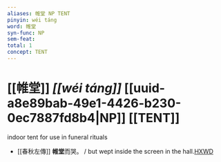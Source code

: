 ```yaml
---
aliases: 帷堂 NP TENT
pinyin: wéi táng
word: 帷堂
syn-func: NP
sem-feat: 
total: 1
concept: TENT 
---
```

# [[帷堂]] *[[wéi táng]]*  [[uuid-a8e89bab-49e1-4426-b230-0ec7887fd8b4|NP]] [[TENT]]
indoor tent for use in funeral rituals
 - [[春秋左傳]] **帷堂**而哭。 / but wept inside the screen in the hall.[HXWD](https://hxwd.org/textview.html?location=KR1e0001_tls_006-314a.23)